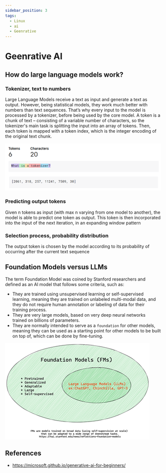 ```yaml
---
sidebar_position: 3
tags:
  - Linux
  - ai
  - Geenrative
---
```



# Geenrative AI

## How do large language models work?

### Tokenizer, text to numbers

Large Language Models receive a text as input and generate a text as output. However, being statistical models, they work much better with numbers than text sequences. That’s why every input to the model is processed by a tokenizer, before being used by the core model. A token is a chunk of text – consisting of a variable number of characters, so the tokenizer's main task is splitting the input into an array of tokens. Then, each token is mapped with a token index, which is the integer encoding of the original text chunk.

![alt text](tokenizer.png)

### Predicting output tokens

Given n tokens as input (with max n varying from one model to another), the model is able to predict one token as output. This token is then incorporated into the input of the next iteration, in an expanding window pattern

### Selection process, probability distribution

The output token is chosen by the model according to its probability of occurring after the current text sequence

## Foundation Models versus LLMs

The term Foundation Model was coined by Stanford researchers and defined as an AI model that follows some criteria, such as:

* They are trained using unsupervised learning or self-supervised learning, meaning they are trained on unlabeled multi-modal data, and they do not require human annotation or labeling of data for their training process.
* They are very large models, based on very deep neural networks trained on billions of parameters.
* They are normally intended to serve as a `foundation` for other models, meaning they can be used as a starting point for other models to be built on top of, which can be done by fine-tuning.

![alt text](foundation_model.png)

## References

* <https://microsoft.github.io/generative-ai-for-beginners/>
